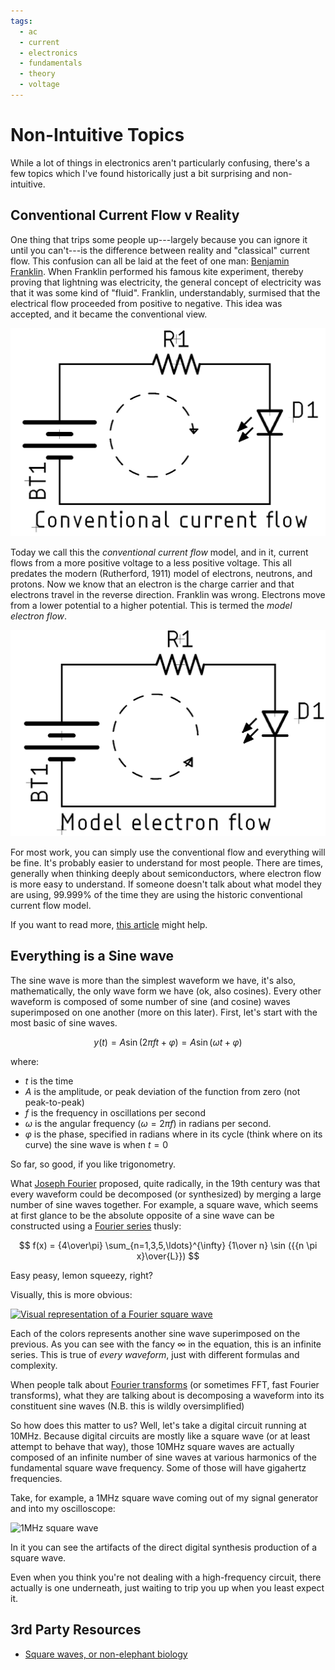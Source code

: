 ```yaml
---
tags:
  - ac
  - current
  - electronics
  - fundamentals
  - theory
  - voltage
---
```


# Non-Intuitive Topics

While a lot of things in electronics aren't particularly confusing, there's a
few topics which I've found historically just a bit surprising and
non-intuitive.

## Conventional Current Flow v Reality

One thing that trips some people up---largely because you can ignore it until
you can't---is the difference between reality and "classical" current flow. This
confusion can all be laid at the feet of one man: [Benjamin
Franklin](https://en.wikipedia.org/wiki/Benjamin_Franklin). When Franklin
performed his famous kite experiment, thereby proving that lightning was
electricity, the general concept of electricity was that it was some kind of
"fluid". Franklin, understandably, surmised that the electrical flow proceeded
from positive to negative. This idea was accepted, and it became the
conventional view.

![Conventional current flow](../img/schematic-conventional-current-flow.png)

Today we call this the _conventional current flow_ model, and in it, current
flows from a more positive voltage to a less positive voltage. This all predates
the modern (Rutherford, 1911) model of electrons, neutrons, and protons. Now we
know that an electron is the charge carrier and that electrons travel in the
reverse direction. Franklin was wrong. Electrons move from a lower potential to
a higher potential. This is termed the _model electron flow_.

![Model electron flow](../img/schematic-model-electron-flow.png)

For most work, you can simply use the conventional flow and everything will be
fine. It's probably easier to understand for most people. There are times,
generally when thinking deeply about semiconductors, where electron flow is more
easy to understand. If someone doesn't talk about what model they are using,
99.999% of the time they are using the historic conventional current flow
model.

If you want to read more, [this
article](<https://workforce.libretexts.org/Bookshelves/Electronics_Technology/Book%3A_Electric_Circuits_III_-_Semiconductors_(Kuphaldt)/02%3A_Solid-state_Device_Theory/2.05%3A_Electrons_and_%E2%80%9Choles%E2%80%99%E2%80%99>)
might help.

## Everything is a Sine wave

The sine wave is more than the simplest waveform we have, it's also,
mathematically, the only wave form we have (ok, also cosines). Every other
waveform is composed of some number of sine (and cosine) waves superimposed on
one another (more on this later). First, let's start with the most basic of sine
waves.

$$y(t) = A \sin(2\pi f t + \varphi) = A \sin(\omega t + \varphi)$$

where:

- $t$ is the time
- $A$ is the amplitude, or peak deviation of the function from zero (not peak-to-peak)
- $f$ is the frequency in oscillations per second
- $\omega$ is the angular frequency ($\omega = 2 \pi f$) in radians per second.
- $\varphi$ is the phase, specified in radians where in its cycle (think where
  on its curve) the sine wave is when $t = 0$

So far, so good, if you like trigonometry.

What [Joseph Fourier](https://en.wikipedia.org/wiki/Joseph_Fourier) proposed,
quite radically, in the 19th century was that every waveform could be decomposed
(or synthesized) by merging a large number of sine waves together. For example,
a square wave, which seems at first glance to be the absolute opposite of a sine
wave can be constructed using a [Fourier
series](https://en.wikipedia.org/wiki/Fourier_series) thusly:

$$
f(x) = {4\over\pi} \sum_{n=1,3,5,\ldots}^{\infty} {1\over n} \sin ({{n \pi
x}\over{L}})
$$

Easy peasy, lemon squeezy, right?

Visually, this is more obvious:

[![Visual representation of a Fourier square
wave](../img/fourier-square-wave.png)](https://mathworld.wolfram.com/FourierSeriesSquareWave.html)

Each of the colors represents another sine wave superimposed on the previous.
As you can see with the fancy $\infty$ in the equation, this is an infinite
series. This is true of _every waveform_, just with different formulas and complexity.

When people talk about [Fourier
transforms](https://en.wikipedia.org/wiki/Fourier_transform) (or sometimes FFT,
fast Fourier transforms), what they are talking about is decomposing a waveform
into its constituent sine waves (N.B. this is wildly oversimplified)

So how does this matter to us? Well, let's take a digital circuit running at
10MHz. Because digital circuits are mostly like a square wave (or at least
attempt to behave that way), those 10MHz square waves are actually composed of
an infinite number of sine waves at various harmonics of the fundamental square
wave frequency. Some of those will have gigahertz frequencies.

Take, for example, a 1MHz square wave coming out of my signal generator and into
my oscilloscope:

![1MHz square wave](../img/oscilloscope-1mhz-square-wave.png)

In it you can see the artifacts of the direct digital synthesis production of a
square wave.

Even when you think you're not dealing with a high-frequency circuit, there
actually is one underneath, just waiting to trip you up when you least expect
it.

## 3rd Party Resources

- [Square waves, or non-elephant biology](https://lcamtuf.substack.com/p/square-waves-or-non-elephant-biology)
